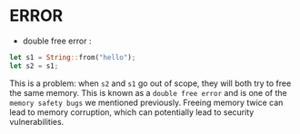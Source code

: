 # ERROR

- double free error :
```rust
let s1 = String::from("hello");
let s2 = s1;
```
This is a problem: when `s2` and `s1` go out of scope, they will both try to free
the same memory. This is known as a `double free error` and is one of the `memory
safety bugs` we mentioned previously. Freeing memory twice can lead to memory
corruption, which can potentially lead to security vulnerabilities.
